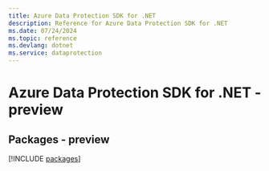 ```yaml
---
title: Azure Data Protection SDK for .NET
description: Reference for Azure Data Protection SDK for .NET
ms.date: 07/24/2024
ms.topic: reference
ms.devlang: dotnet
ms.service: dataprotection
---
```

# Azure Data Protection SDK for .NET - preview
## Packages - preview
[!INCLUDE [packages](data-protection-index.md)]